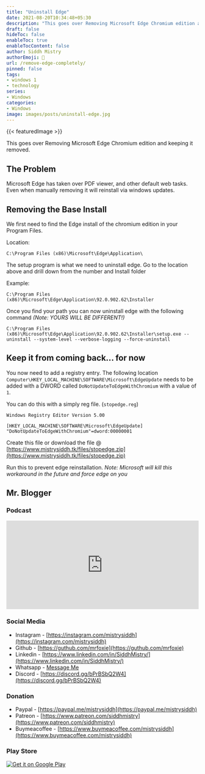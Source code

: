```yaml
---
title: "Uninstall Edge"
date: 2021-08-20T10:34:48+05:30
description: "This goes over Removing Microsoft Edge Chromium edition and keeping it removed."
draft: false
hideToc: false
enableToc: true
enableTocContent: false
author: Siddh Mistry
authorEmoji: 🤯
url: /remove-edge-completely/
pinned: false
tags:
- windows 1
- technology 
series:
- Windows
categories:
- Windows
image: images/posts/uninstall-edge.jpg
---
```

{{< featuredImage >}}

This goes over Removing Microsoft Edge Chromium edition and keeping it removed. 
<!--more-->

## The Problem

Microsoft Edge has taken over PDF viewer, and other default web tasks. Even when manually removing it will reinstall via windows updates.

## Removing the Base Install

We first need to find the Edge install of the chromium edition in your Program Files. 

Location:

```
C:\Program Files (x86)\Microsoft\Edge\Application\
```

The setup program is what we need to uninstall edge. Go to the location above and drill down from the number and Install folder

Example:

```
C:\Program Files (x86)\Microsoft\Edge\Application\92.0.902.62\Installer
```

Once you find your path you can now uninstall edge with the following command _(Note: YOURS WILL BE DIFFERENT!)_

```
C:\Program Files (x86)\Microsoft\Edge\Application\92.0.902.62\Installer\setup.exe --uninstall --system-level --verbose-logging --force-uninstall
```

## Keep it from coming back... for now

You now need to add a registry entry. The following location `Computer\HKEY_LOCAL_MACHINE\SOFTWARE\Microsoft\EdgeUpdate` needs to be added with a DWORD called `DoNotUpdateToEdgeWithChromium` with a value of `1`. 

You can do this with a simply reg file. (`stopedge.reg`)

```
Windows Registry Editor Version 5.00

[HKEY_LOCAL_MACHINE\SOFTWARE\Microsoft\EdgeUpdate]
"DoNotUpdateToEdgeWithChromium"=dword:00000001
```

Create this file or download the file @ [https://www.mistrysiddh.tk/files/stopedge.zip](https://www.mistrysiddh.tk/files/stopedge.zip)

Run this to prevent edge reinstallation. *Note: Microsoft will kill this workaround in the future and force edge on you*


## Mr. Blogger

### Podcast

<iframe src="https://open.spotify.com/embed/show/6p14uYsO8NtWD8tM3wEd4o" width="100%" height="232" frameBorder="0" allowtransparency="true" allow="encrypted-media"></iframe>

### Social Media

- Instagram - [https://instagram.com/mistrysiddh](https://instagram.com/mistrysiddh)
- Github - [https://guthub.com/mrfoxie](https://guthub.com/mrfoxie)
- Linkedin - [https://www.linkedin.com/in/SiddhMistry/](https://www.linkedin.com/in/SiddhMistry/)
- Whatsapp - [Message Me](https://api.whatsapp.com/send?phone=916355040470&text=http%3A%2F%2Fmistrysiddh.tk%2F)
- Discord - [https://discord.gg/bPrBSbQ2W4](https://discord.gg/bPrBSbQ2W4)

### Donation

- Paypal - [https://paypal.me/mistrysiddh](https://paypal.me/mistrysiddh)
- Patreon - [https://www.patreon.com/siddhmistry](https://www.patreon.com/siddhmistry)
- Buymeacoffee - [https://www.buymeacoffee.com/mistrysiddh](https://www.buymeacoffee.com/mistrysiddh)

### Play Store

[![Get it on Google Play](https://play.google.com/intl/en_us/badges/static/images/badges/en_badge_web_generic.png)](https://bit.ly/2Vch9gi)

